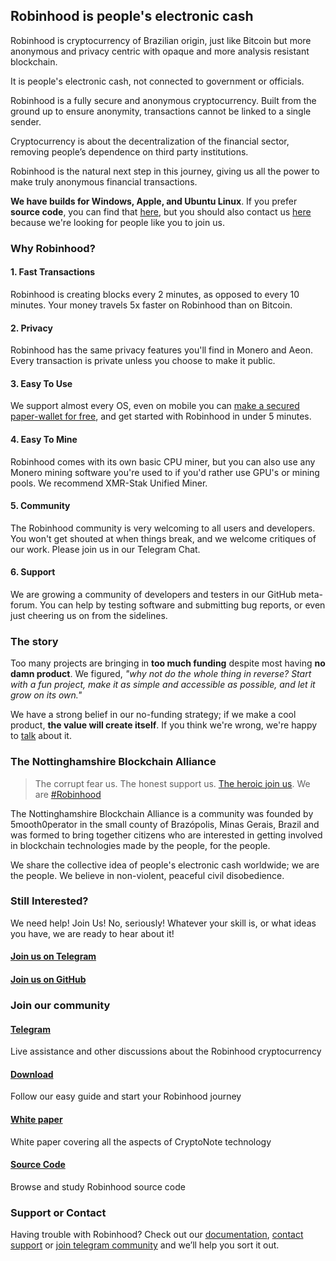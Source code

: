 ## Robinhood is people's electronic cash

Robinhood is cryptocurrency of Brazilian origin, just like Bitcoin but more anonymous and privacy centric with opaque and more analysis resistant blockchain.

It is people's electronic cash, not connected to government or officials.

Robinhood is a fully secure and anonymous cryptocurrency. Built from the ground up to ensure anonymity, transactions cannot be linked to a single sender.

Cryptocurrency is about the decentralization of the financial sector, removing people’s dependence on third party institutions.

Robinhood is the natural next step in this journey, giving us all the power to make truly anonymous financial transactions.

**We have builds for Windows, Apple, and Ubuntu Linux**. If you prefer **source code**, you can find that [here](https://jekyllrb.com/), but you should also contact us [here](https://jekyllrb.com/) because we're looking for people like you to join us.

### Why Robinhood?

#### 1. Fast Transactions

Robinhood is creating blocks every 2 minutes, as opposed to every 10 minutes. Your money travels 5x faster on Robinhood than on Bitcoin.

#### 2. Privacy

Robinhood has the same privacy features you'll find in Monero and Aeon. Every transaction is private unless you choose to make it public.

#### 3. Easy To Use

We support almost every OS, even on mobile you can [make a secured paper-wallet for free](https://jekyllrb.com/), and get started with Robinhood in under 5 minutes.

#### 4. Easy To Mine

Robinhood comes with its own basic CPU miner, but you can also use any Monero mining software you're used to if you'd rather use GPU's or mining pools. We recommend XMR-Stak Unified Miner.

#### 5. Community

The Robinhood community is very welcoming to all users and developers. You won't get shouted at when things break, and we welcome critiques of our work. Please join us in our Telegram Chat.

#### 6. Support

We are growing a community of developers and testers in our GitHub meta-forum. You can help by testing software and submitting bug reports, or even just cheering us on from the sidelines.

### The story

Too many projects are bringing in **too much funding** despite most having **no damn product**. We figured, _"why not do the whole thing in reverse? Start with a fun project, make it as simple and accessible as possible, and let it grow on its own."_

We have a strong belief in our no-funding strategy; if we make a cool product, **the value will create itself**. If you think we're wrong, we're happy to [talk](https://jekyllrb.com/) about it.


### The Nottinghamshire Blockchain Alliance

> The corrupt fear us. The honest support us. [The heroic join us](https://jekyllrb.com/). We are [#Robinhood](https://jekyllrb.com/)

The Nottinghamshire Blockchain Alliance is a community was founded by 5mooth0perator in the small county of Brazópolis, Minas Gerais, Brazil and was formed to bring together citizens who are interested in getting involved in blockchain technologies made by the people, for the people.

We share the collective idea of people's electronic cash worldwide; we are the people. We believe in non-violent, peaceful civil disobedience.

### Still Interested?

We need help! Join Us! No, seriously! Whatever your skill is, or what ideas you have, we are ready to hear about it!

#### [Join us on Telegram](https://github.com/5mooth0perator/robinhoodwallet/wiki)

#### [Join us on GitHub](https://github.com/5mooth0perator/robinhoodwallet/wiki)

### Join our community

#### [Telegram](https://github.com/5mooth0perator/robinhoodwallet/wiki)

Live assistance and other discussions about the Robinhood cryptocurrency

#### [Download](https://github.com/5mooth0perator/robinhoodwallet/wiki)

Follow our easy guide and start your Robinhood journey

#### [White paper](https://github.com/5mooth0perator/robinhoodwallet/wiki)

White paper covering all the aspects of CryptoNote technology

#### [Source Code](https://github.com/5mooth0perator/robinhoodwallet/wiki)

Browse and study Robinhood source code

### Support or Contact

Having trouble with Robinhood? Check out our [documentation](https://github.com/5mooth0perator/robinhoodwallet/wiki), [contact support](https://github.com/5mooth0perator/robinhoodwallet/issues) or [join telegram community](https://t.me/joinchat/DqnU2RIxEDlVlxLdLFrn7g) and we’ll help you sort it out.
